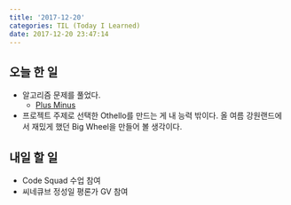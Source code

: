 ```yaml
---
title: '2017-12-20'
categories: TIL (Today I Learned)
date: 2017-12-20 23:47:14
---
```



## 오늘 한 일
  - 알고리즘 문제를 풀었다.
    - [Plus Minus](https://www.hackerrank.com/challenges/plus-minus/problem)
  - 프로젝트 주제로 선택한 Othello를 만드는 게 내 능력 밖이다. 올 여름 강원랜드에서 재밌게 했던 Big Wheel을 만들어 볼 생각이다.


## 내일 할 일
  - Code Squad 수업 참여
  - 씨네큐브 정성일 평론가 GV 참여